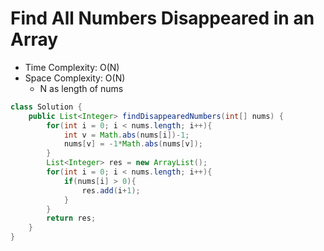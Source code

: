 # Find All Numbers Disappeared in an Array

- Time Complexity: O(N)
- Space Complexity: O(N)
  - N as length of nums

```java
class Solution {
    public List<Integer> findDisappearedNumbers(int[] nums) {
        for(int i = 0; i < nums.length; i++){
            int v = Math.abs(nums[i])-1;
            nums[v] = -1*Math.abs(nums[v]);
        }
        List<Integer> res = new ArrayList();
        for(int i = 0; i < nums.length; i++){
            if(nums[i] > 0){
                res.add(i+1);
            }
        }
        return res;
    }
}
```
